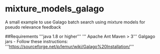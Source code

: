 # mixture_models_galago
A small example to use Galago batch search using mixture models for pseudo relevance feedback

##Requirements
'''java 1.8 or higher'''
''' Apache Ant Maven > 3'''
Galgago jars - Follow these instructions:
'''https://sourceforge.net/p/lemur/wiki/Galago%20Installation/'''
